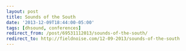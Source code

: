 ```yaml
---
layout: post 
title: Sounds of the South 
date: '2013-12-09T18:44:00-05:00' 
tags: [dhsound, conferences]
redirect_from: /post/69531112013/sounds-of-the-south/
redirect_to: http://fieldnoise.com/12-09-2013/sounds-of-the-south
--- 
```



